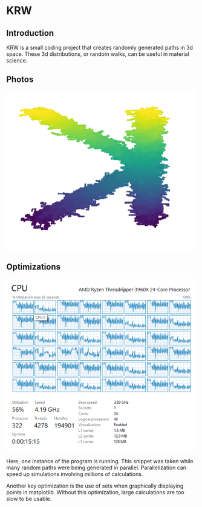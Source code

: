 # KRW

## Introduction

KRW is a small coding project that creates randomly generated paths in 3d space.  These 3d distributions, or random walks, can be useful in material science.

## Photos

<img src="image-20210821173830721.png" alt="A fun photo of a backwards K." style="zoom: 67%;" />

## Optimizations

<img src="CPU usage 2.png" width="500px"></img>

Here, one instance of the program is running.  This snippet was taken while many random paths were being generated in parallel.  Parallelization can speed up simulations involving millions of calculations.

Another key optimization is the use of sets when graphically displaying points in matplotlib.  Without this optimization, large calculations are too slow to be usable.

